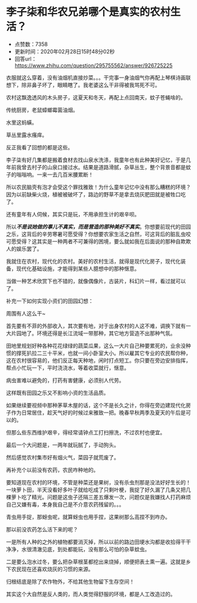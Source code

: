 # 李子柒和华农兄弟哪个是真实的农村生活？
- 点赞数：7358
- 更新时间：2020年02月28日15时48分02秒
- 回答url：https://www.zhihu.com/question/295755562/answer/926725225
<body>
 <p data-pid="zxzRPh3P">衣服就这么穿着，没有油烟机直接炒菜。。。干完事一身油烟气你再配上琴棋诗画联想下，除非鼻子坏了，眼睛瞎了。我老婆这么干非得被我骂死不可。</p>
 <p data-pid="yYwoD6gR">农村这飘逸透风的木头房子，这夏天和冬天，再配上点回南天，蚊子苍蝇啥的。</p>
 <p data-pid="p8tavPNv">传统厨房，老鼠蟑螂霉菌油烟。</p>
 <p data-pid="b7nsh3HY">水里这蚂蟥。</p>
 <p data-pid="EwXc2naz">草丛里露水瘙痒。</p>
 <p data-pid="dm8LcGO9">反正我看了回想的都是这些。</p>
 <p data-pid="K8Y312JG">李子柒有好几集都是搬着食材去找山泉水洗涤，我童年也有此种美好记忆，于是几年前我曾去村子的山泉口接过水。结果是道路滑腻，杂草丛生，整个背景音都是蚊子的嗡嗡响。一来一去几百米腰累断！</p>
 <p data-pid="pVI0Bckt">所以农民脑壳有泡才会受这个罪找雅致！为什么童年记忆中没有那么糟糕的环境？因为以前缺柴火烧，植被被破坏了，路边的野草不是拿去烧灰肥田就是被牲口吃了。</p>
 <p data-pid="dTOlqj70">还有童年有人伺候，其实只是玩，不用承担生计的艰辛呗。</p>
 <p data-pid="xn3N-hbp">所以<b><i>不是说她做的事儿不真实，而是营造的那种美好不真实</i></b>。你想要前现代的田园之乐，这背后的辛劳寒暑可愿受得？你想要农家生活之自然，可这背后的脏乱虫咬可愿受得？这其实是一种两者不可兼得的困境，要么就如我在后面说的那种自欺欺人的娱乐罢了。</p>
 <p data-pid="vkTuSiOw">我就住在农村，现代化的农村。美好的农村生活，就得是现代化房子，现代化装备，现代化基础设施，才能得到某些人臆想中的那种惬意。</p>
 <p data-pid="IL1wUC6l">当做一种艺术欣赏下也不错的，就像偶像片，古装片，科幻片一样，看过就可以了。</p>
 <p data-pid="lNaIq7Vy">补充一下如何实现小资们的田园幻想：</p>
 <p data-pid="cqmQiMG3">周围有人这么干~</p>
 <p data-pid="kxw1nDGr">首先要有不菲的外部收入，其次要有地，对于出身农村的人这不难，调换下就有一大片园地了。环境还得是长江流域一带那种，其它地方营造不出那种气氛。</p>
 <p data-pid="k63ESpPo">田地里规划好种各种花花绿绿的蔬菜瓜果，这么一大片自己种要累死的，业余没种惯的撑死扒拉二三十平米，也就一间小卧室大小。所以雇其它专业的农民帮你种，这在农村很容易的，他们反正每天种地，闲时打点短工。你只要在旁边安排指挥，帮点小忙玩一下，平时浇浇水，等着收菜就行，惬意。</p>
 <p data-pid="eTV5pev0">病虫害难以避免的，打药有害健康，必须别人代劳。</p>
 <p data-pid="BjTqw6ig">这样既有田园之乐又不影响小资的生活品质。</p>
 <p data-pid="Dxn5jLan">如果继续要视频中那种茅草木屋的话，这个不是长久之计，你得在旁边建现代化房子作为日常居住，趁天气好的时候过来雅致一把。晚春早秋两季及夏天的午后是可以的。</p>
 <p data-pid="mg0NEVZY">但那么些东西维护艰辛，得经常请钟点工打扫擦洗，不过农村也便宜。</p>
 <p data-pid="JL-uIIJV">最后一个大问题是，一两年就玩腻了，手动狗头。</p>
 <p data-pid="HgA8HC5P">然后感觉农村集市好有烟火气，菜园子就荒废了。</p>
 <p data-pid="XZ65ygA2">再补充个以前没有农药，农民咋种地的。</p>
 <p data-pid="Oi_2J5d9">要知道现在农村的环境，不管是种菜还是果树，没有杀虫剂那是没法好好生长的！一块萝卜田，半天没看好多叶子就给吃成了只剩叶梗，我捉了好久漏了几条又把几棵萝卜吃了精光。问题是这虫子还隔三差五爆发一次，问题仅是我嫌找人打药麻烦自己又嫌有毒，本身我自己是不介意农药残留的。。。</p>
 <p data-pid="BKlM_bKS">青虫用手捉，那蚜虫呢，就算蚜虫也用手捏，这果树那么高捏不到咋办。</p>
 <p data-pid="tKLVO7JG">那以前没农药怎么活下来的呢？</p>
 <p data-pid="KP6YUBf0">一是所有人种的之外的植物都要消灭掉，所以以前的路边田埂水沟都是收拾得干干净净，水很清澈见底，到处都能玩，没有那么可怕的杂草蚊虫。</p>
 <p data-pid="bMuQFwrw">二是要么泡水过冬，要么把杂草根茎都挖出来烧掉，顺便把表土熏一遍。这就是乡下农民现在还喜欢烧灰的习惯的来源。</p>
 <p data-pid="GICZwQT4">归根结底是除了农作物外，不给其他生物留下生存空间！</p>
 <p data-pid="v4qhKujk">其实这个大自然是反人类的，而人类觉得舒服的环境，都是人工改造过的。</p>
</body>